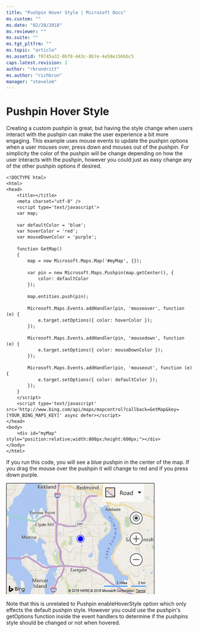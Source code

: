 ```yaml
---
title: "Pushpin Hover Style | Microsoft Docs"
ms.custom: ""
ms.date: "02/28/2018"
ms.reviewer: ""
ms.suite: ""
ms.tgt_pltfrm: ""
ms.topic: "article"
ms.assetid: f0745a32-0bf8-443c-8b7e-4e58e156bbc5
caps.latest.revision: 2
author: "rbrundritt"
ms.author: "richbrun"
manager: "stevelom"
---
```

# Pushpin Hover Style
Creating a custom pushpin is great, but having the style change when users interact with the pushpin can make the user experience a bit more engaging. This example uses mouse events to update the pushpin options when a user mouses over, press down and mouses out of the pushpin. For simplicity the color of the pushpin will be change depending on how the user interacts with the pushpin, however you could just as easy change any of the other pushpin options if desired. 

```
<!DOCTYPE html>
<html>
<head>
    <title></title>
    <meta charset="utf-8" />
	<script type='text/javascript'>
    var map;

    var defaultColor = 'blue';
    var hoverColor = 'red';
    var mouseDownColor = 'purple';

    function GetMap()
    {
        map = new Microsoft.Maps.Map('#myMap', {});

        var pin = new Microsoft.Maps.Pushpin(map.getCenter(), {
            color: defaultColor
        });

        map.entities.push(pin);

        Microsoft.Maps.Events.addHandler(pin, 'mouseover', function (e) {
            e.target.setOptions({ color: hoverColor });
        });

        Microsoft.Maps.Events.addHandler(pin, 'mousedown', function (e) {
            e.target.setOptions({ color: mouseDownColor });
        });

        Microsoft.Maps.Events.addHandler(pin, 'mouseout', function (e) {
            e.target.setOptions({ color: defaultColor });
        });
    }
    </script>
    <script type='text/javascript' src='http://www.bing.com/api/maps/mapcontrol?callback=GetMap&key=[YOUR_BING_MAPS_KEY]' async defer></script>
</head>
<body>
    <div id="myMap" style="position:relative;width:800px;height:600px;"></div>
</body>
</html>
```

If you run this code, you will see a blue pushpin in the center of the map. If you drag the mouse over the pushpin it will change to red and if you press down purple. 

![BMV8_PushpinHoverStyle](../v8-web-control/media/bmv8-pushpinhoverstyle.gif)

Note that this is unrelated to Pushpin enableHoverStyle option which only effects the default pushpin style. However you could use the pushpin's getOptions function inside the event handlers to determine if the pushpins style should be changed or not when hovered.  
